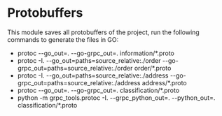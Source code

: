 # Protobuffers

This module saves all protobuffers of the project, run the following commands to generate the files in GO:

- protoc --go_out=. --go-grpc_out=. information/*.proto
- protoc -I. --go_out=paths=source_relative:./order --go-grpc_out=paths=source_relative:./order order/*.proto
- protoc -I. --go_out=paths=source_relative:./address --go-grpc_out=paths=source_relative:./address address/*.proto
- protoc --go_out=. --go-grpc_out=. classification/*.proto
- python -m grpc_tools.protoc -I. --grpc_python_out=. --python_out=. classification/*.proto 
